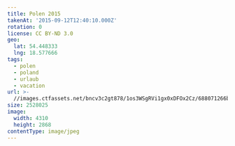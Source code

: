 ```yaml
---
title: Polen 2015
takenAt: '2015-09-12T12:40:10.000Z'
rotation: 0
license: CC BY-ND 3.0
geo:
  lat: 54.448333
  lng: 18.577666
tags:
  - polen
  - poland
  - urlaub
  - vacation
url: >-
  //images.ctfassets.net/bncv3c2gt878/1os3WSgRVi1gx0xDFOx2Cz/688071266bd8f9eeea18f27d9dab6d52/polen-2015_25862710921_o
size: 2528025
image:
  width: 4310
  height: 2868
contentType: image/jpeg
---
```


